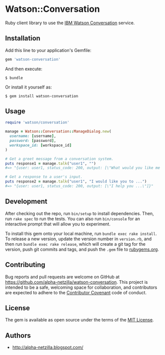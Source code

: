 # Watson::Conversation

Ruby client library to use the [IBM Watson Conversation][wc] service.

## Installation

Add this line to your application's Gemfile:

```ruby
gem 'watson-conversation'
```

And then execute:

    $ bundle

Or install it yourself as:

    $ gem install watson-conversation

## Usage

```ruby
require 'watson/conversation'

manage = Watson::Conversation::ManageDialog.new(
  username: [username],
  password: [password],
  workspace_id: [workspace_id]
)

# Get a greet message from a conversation system.
puts response1 = manage.talk("user1", "")
#=> "{user: user1, status_code: 200, output: [\"What would you like me to do?\"]}"

# Get a response to a user's input.
puts response2 = manage.talk("user1", "I would like you to ...")
#=> "{user: user1, status_code: 200, output: [\"I help you ...\"]}"
```

## Development

After checking out the repo, run `bin/setup` to install dependencies. Then, run `rake spec` to run the tests. You can also run `bin/console` for an interactive prompt that will allow you to experiment.

To install this gem onto your local machine, run `bundle exec rake install`. To release a new version, update the version number in `version.rb`, and then run `bundle exec rake release`, which will create a git tag for the version, push git commits and tags, and push the `.gem` file to [rubygems.org](https://rubygems.org).

## Contributing

Bug reports and pull requests are welcome on GitHub at https://github.com/alpha-netzilla/watson-conversation. This project is intended to be a safe, welcoming space for collaboration, and contributors are expected to adhere to the [Contributor Covenant](http://contributor-covenant.org) code of conduct.


## License

The gem is available as open source under the terms of the [MIT License](http://opensource.org/licenses/MIT).

## Authors
* http://alpha-netzilla.blogspot.com/

[wc]: http://www.ibm.com/watson/developercloud/doc/conversation/index.html
